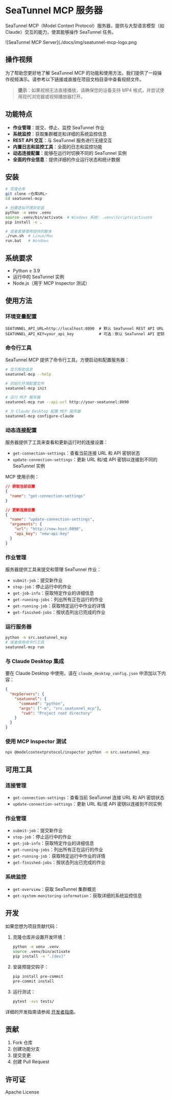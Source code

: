 # SeaTunnel MCP 服务器

SeaTunnel MCP（Model Context Protocol）服务器，提供与大型语言模型（如 Claude）交互的能力，使其能够操作 SeaTunnel 任务。

![SeaTunnel MCP Server](./docs/img/seatunnel-mcp-logo.png

## 操作视频

为了帮助您更好地了解 SeaTunnel MCP 的功能和使用方法，我们提供了一段操作视频演示。请参考以下链接或直接在项目文档目录中查看视频文件。



> **提示**：如果视频无法直接播放，请确保您的设备支持 MP4 格式，并尝试使用现代浏览器或视频播放器打开。


## 功能特点

* **作业管理**：提交、停止、监控 SeaTunnel 作业
* **系统监控**：获取集群概览和详细的系统监控信息
* **REST API 交互**：与 SeaTunnel 服务进行无缝交互
* **内置日志和监控工具**：全面的日志和监控功能
* **动态连接配置**：能够在运行时切换不同的 SeaTunnel 实例
* **全面的作业信息**：提供详细的作业运行状态和统计数据

## 安装

```bash
# 克隆仓库
git clone <仓库URL>
cd seatunnel-mcp

# 创建虚拟环境并安装
python -m venv .venv
source .venv/bin/activate  # Windows 系统: .venv\Scripts\activate
pip install -e .

# 或者直接使用提供的脚本
./run.sh  # Linux/Mac
run.bat   # Windows
```

## 系统要求

* Python ≥ 3.9
* 运行中的 SeaTunnel 实例
* Node.js（用于 MCP Inspector 测试）

## 使用方法

### 环境变量配置

```
SEATUNNEL_API_URL=http://localhost:8090  # 默认 SeaTunnel REST API URL
SEATUNNEL_API_KEY=your_api_key           # 可选：默认 SeaTunnel API 密钥
```

### 命令行工具

SeaTunnel MCP 提供了命令行工具，方便启动和配置服务器：

```bash
# 显示帮助信息
seatunnel-mcp --help

# 初始化环境配置文件
seatunnel-mcp init

# 运行 MCP 服务器
seatunnel-mcp run --api-url http://your-seatunnel:8090

# 为 Claude Desktop 配置 MCP 服务器
seatunnel-mcp configure-claude
```

### 动态连接配置

服务器提供了工具来查看和更新运行时的连接设置：

* `get-connection-settings`：查看当前连接 URL 和 API 密钥状态
* `update-connection-settings`：更新 URL 和/或 API 密钥以连接到不同的 SeaTunnel 实例

MCP 使用示例：

```json
// 获取当前设置
{
  "name": "get-connection-settings"
}

// 更新连接设置
{
  "name": "update-connection-settings",
  "arguments": {
    "url": "http://new-host:8090",
    "api_key": "new-api-key"
  }
}
```

### 作业管理

服务器提供工具来提交和管理 SeaTunnel 作业：

* `submit-job`：提交新作业
* `stop-job`：停止运行中的作业
* `get-job-info`：获取特定作业的详细信息
* `get-running-jobs`：列出所有正在运行的作业
* `get-running-job`：获取特定运行中作业的详情
* `get-finished-jobs`：按状态列出已完成的作业

### 运行服务器

```bash
python -m src.seatunnel_mcp
# 或者使用命令行工具
seatunnel-mcp run
```

### 与 Claude Desktop 集成

要在 Claude Desktop 中使用，请在 `claude_desktop_config.json` 中添加以下内容：

```json
{
  "mcpServers": {
    "seatunnel": {
      "command": "python",
      "args": ["-m", "src.seatunnel_mcp"], 
       "cwd": "Project root directory"
    }
  }
}
```

### 使用 MCP Inspector 测试

```bash
npx @modelcontextprotocol/inspector python -m src.seatunnel_mcp
```

## 可用工具

### 连接管理

* `get-connection-settings`：查看当前 SeaTunnel 连接 URL 和 API 密钥状态
* `update-connection-settings`：更新 URL 和/或 API 密钥以连接到不同实例

### 作业管理

* `submit-job`：提交新作业
* `stop-job`：停止运行中的作业
* `get-job-info`：获取特定作业的详细信息
* `get-running-jobs`：列出所有正在运行的作业
* `get-running-job`：获取特定运行中作业的详情
* `get-finished-jobs`：按状态列出已完成的作业

### 系统监控

* `get-overview`：获取 SeaTunnel 集群概览
* `get-system-monitoring-information`：获取详细的系统监控信息

## 开发

如果您想为项目贡献代码：

1. 克隆仓库并设置开发环境：
   ```bash
   python -m venv .venv
   source .venv/bin/activate
   pip install -e ".[dev]"
   ```

2. 安装预提交钩子：
   ```bash
   pip install pre-commit
   pre-commit install
   ```

3. 运行测试：
   ```bash
   pytest -xvs tests/
   ```

详细的开发指南请参阅 [开发者指南](docs/DEVELOPER_GUIDE.md)。

## 贡献

1. Fork 仓库
2. 创建功能分支
3. 提交变更
4. 创建 Pull Request

## 许可证

Apache License 